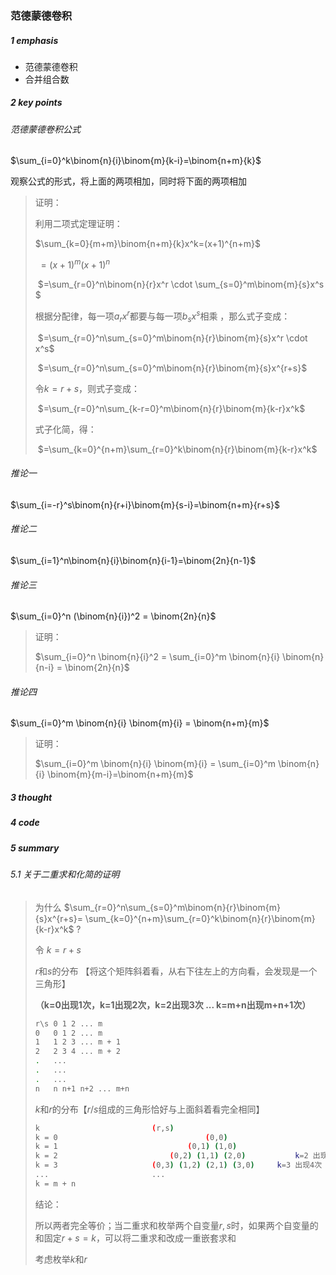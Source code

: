 ### 范德蒙德卷积 

##### 1 emphasis

* 范德蒙德卷积
* 合并组合数



##### 2 key points

###### 范德蒙德卷积公式

$\sum_{i=0}^k\binom{n}{i}\binom{m}{k-i}=\binom{n+m}{k}$

观察公式的形式，将上面的两项相加，同时将下面的两项相加

> 证明：
>
>  利用二项式定理证明：
>
> $\sum_{k=0}{m+m}\binom{n+m}{k}x^k=(x+1)^{n+m}$
>
> ​										$=(x+1)^m(x+1)^n$
>
> ​										$=\sum_{r=0}^n\binom{n}{r}x^r \cdot \sum_{s=0}^m\binom{m}{s}x^s $
>
> 根据分配律，每一项$a_rx^r$都要与每一项$b_sx^s$相乘 ，那么式子变成：
>
> ​										$=\sum_{r=0}^n\sum_{s=0}^m\binom{n}{r}\binom{m}{s}x^r \cdot x^s$
>
> ​										$=\sum_{r=0}^n\sum_{s=0}^m\binom{n}{r}\binom{m}{s}x^{r+s}$
>
> 令$k=r+s$，则式子变成：
>
> ​										$=\sum_{r=0}^n\sum_{k-r=0}^m\binom{n}{r}\binom{m}{k-r}x^k$
>
> 式子化简，得：
>
> ​										$=\sum_{k=0}^{n+m}\sum_{r=0}^k\binom{n}{r}\binom{m}{k-r}x^k$



###### 推论一

$\sum_{i=-r}^s\binom{n}{r+i}\binom{m}{s-i}=\binom{n+m}{r+s}$



###### 推论二

$\sum_{i=1}^n\binom{n}{i}\binom{n}{i-1}=\binom{2n}{n-1}$





###### 推论三

$\sum_{i=0}^n (\binom{n}{i})^2  = \binom{2n}{n}$

> 证明：
>
> $\sum_{i=0}^n \binom{n}{i}^2 = \sum_{i=0}^m \binom{n}{i} \binom{n}{n-i} = \binom{2n}{n}$



######  推论四

$\sum_{i=0}^m \binom{n}{i} \binom{m}{i} = \binom{n+m}{m}$

> 证明：
>
> $\sum_{i=0}^m \binom{n}{i} \binom{m}{i} = \sum_{i=0}^m \binom{n}{i} \binom{m}{m-i}=\binom{n+m}{m}$



##### 3 thought



##### 4 code



##### 5 summary

###### 5.1 关于二重求和化简的证明

> 为什么 $\sum_{r=0}^n\sum_{s=0}^m\binom{n}{r}\binom{m}{s}x^{r+s}= \sum_{k=0}^{n+m}\sum_{r=0}^k\binom{n}{r}\binom{m}{k-r}x^k$ ?
>
> 令 $k=r+s$
>
> 
>
> $r$和$s$的分布 【将这个矩阵斜着看，从右下往左上的方向看，会发现是一个三角形】
>
> **（k=0出现1次，k=1出现2次，k=2出现3次 ... k=m+n出现m+n+1次）**
>
> ```sh
> r\s 0 1 2 ... m
> 0   0 1 2 ... m
> 1   1 2 3 ... m + 1
> 2   2 3 4 ... m + 2
> .   ...
> .   ...
> .   ...
> n   n n+1 n+2 ... m+n
> ```
>
> 
>
> $k$和$r$的分布【$r/s$组成的三角形恰好与上面斜着看完全相同】
>
> ```sh
> k							(r,s)
> k = 0									(0,0)								k=0 出现1次
> k = 1 							(0,1) (1,0) 					k=1 出现2次
> k = 2 						(0,2) (1,1) (2,0) 			k=2 出现3次
> k = 3 					(0,3) (1,2) (2,1) (3,0)		k=3 出现4次
> ...						...
> k = m + n 
> ```
>
> 
>
> 结论：
>
> 所以两者完全等价；当二重求和枚举两个自变量$r,s$时，如果两个自变量的和固定$r+s=k$，可以将二重求和改成一重嵌套求和
>
> 考虑枚举$k$和$r$







